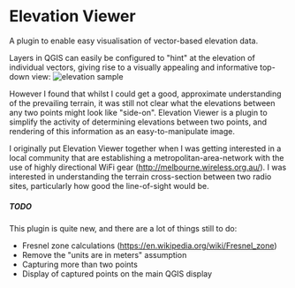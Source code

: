 # Elevation Viewer

A plugin to enable easy visualisation of vector-based elevation data.
  
Layers in QGIS can easily be configured to "hint" at the elevation of individual 
vectors, giving rise to a visually appealing and informative top-down view:
![elevation sample](https://fyshing.net/elevation_sample.png)

However I found that whilst I could get a good, approximate understanding of 
the prevailing terrain, it was still not clear what the elevations between any
two points might look like "side-on".  Elevation Viewer is a plugin to simplify
the activity of determining elevations between two points, and rendering of this
information as an easy-to-manipulate image.

I originally put Elevation Viewer together when I was getting interested in a 
local community that are establishing a metropolitan-area-network with the use 
of highly directional WiFi gear (http://melbourne.wireless.org.au/).  I was 
interested in understanding the terrain cross-section between two radio sites,
particularly how good the line-of-sight would be.

##### TODO
This plugin is quite new, and there are a lot of things still to do:
* Fresnel zone calculations (https://en.wikipedia.org/wiki/Fresnel_zone)
* Remove the "units are in meters" assumption
* Capturing more than two points
* Display of captured points on the main QGIS display

